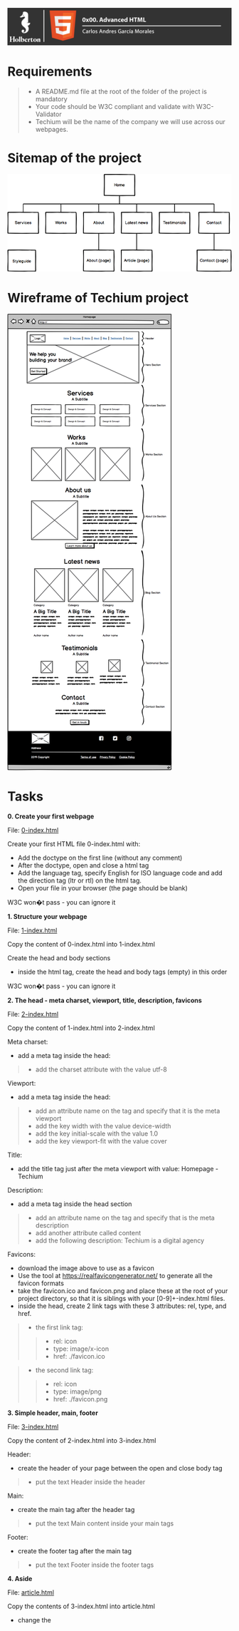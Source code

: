 ![](Top.png)


# Requirements

> - A README.md file at the root of the folder of the project is mandatory
> - Your code should be W3C compliant and validate with W3C-Validator
> - Techium will be the name of the company we will use across our webpages.

# Sitemap of the project

![](site.png)

# Wireframe of Techium project

![](wireframe.png)

# Tasks

**0. Create your first webpage**

File: [0-index.html](0-index.html/)

Create your first HTML file 0-index.html with:

- Add the doctype on the first line (without any comment)
- After the doctype, open and close a html tag
- Add the language tag, specify English for ISO language code and add the direction tag (ltr or rtl) on the html tag.
- Open your file in your browser (the page should be blank)

W3C won�t pass - you can ignore it


**1. Structure your webpage**

File: [1-index.html](1-index.html/)

Copy the content of 0-index.html into 1-index.html

Create the head and body sections

- inside the html tag, create the head and body tags (empty) in this order

W3C won�t pass - you can ignore it


**2. The head - meta charset, viewport, title, description, favicons**

File: [2-index.html](2-index.html/)

Copy the content of 1-index.html into 2-index.html

Meta charset:

- add a meta tag inside the head:
> - add the charset attribute with the value utf-8

Viewport:

- add a meta tag inside the head:

> - add an attribute name on the tag and specify that it is the meta viewport
> - add the key width with the value device-width
> - add the key initial-scale with the value 1.0
> - add the key viewport-fit with the value cover

Title:

- add the title tag just after the meta viewport with value: Homepage - Techium

Description:

- add a meta tag inside the head section
> - add an attribute name on the tag and specify that is the meta description
> - add another attribute called content
> - add the following description: Techium is a digital agency

Favicons:

- download the image above to use as a favicon
- Use the tool at https://realfavicongenerator.net/ to generate all the favicon formats
- take the favicon.ico and favicon.png and place these at the root of your project directory, so that it is siblings with your [0-9]+-index.html files.
- inside the head, create 2 link tags with these 3 attributes: rel, type, and href.

> - the first link tag:
> > - rel: icon
> > - type: image/x-icon
> > - href: ./favicon.ico

> - the second link tag:
> > - rel: icon
> > - type: image/png
> > - href: ./favicon.png


**3. Simple header, main, footer**

File: [3-index.html](3-index.html/)

Copy the content of 2-index.html into 3-index.html

Header:

- create the header of your page between the open and close body tag
> - put the text Header inside the header

Main:

- create the main tag after the header tag
> - put the text Main content inside your main tags

Footer:

- create the footer tag after the main tag
> - put the text Footer inside the footer tags


**4. Aside**

File: [article.html](article.html/)

Copy the contents of 3-index.html into article.html

- change the <title> to put: Article - Techium
- inside the main tags
> - after the text, create the aside tags with text Aside

**5. Section**

File: [5-index.html](5-index.html/)

Copy the content of 3-index.html into 5-index.html

- inside your <main> section
> -  remove the text in main, create these sections:

> > - create first section and put the text Hero section inside
> > - create second section and put the text Services section inside
> > - create third section and put the text Works section inside
> > - create fourth section and put the text About section inside
> > - create fifth section and put the text Latest news section inside
> > - create sixth section and put the text Testimonials section inside
> > - create seventh section and put the text Contact section inside

Does not need to pass W3C


**6. Work, News, Testimonial articles**

File: [6-index.html](6-index.html/)

Copy the content of 5-index.html into 6-index.html

Work articles:

- inside the section Works section
> -  add 3 article tags
> > - inside each article write Work # where the hashtag will be the ordered number (1, 2, or 3)

News articles:

- inside the section Latest news section
> - add 3 article tags
> > - inside each article write Article # where the hashtag will be the ordered number (1, 2, or 3)

Testimonial articles:

- inside the section Testimonials section
> -  add 3 article tags
> > -  inside each article write Testimonial # where the hashtag will be the ordered number (1, 2, or 3)

W3C won�t pass - you can ignore it


**7. Navigation**

File: [7-index.html](7-index.html/)

Copy the content of 6-index.html into 7-index.html

- remove the Header text inside the <header>
- create the nav tag inside the header tag
> - it should remain empty for now

Does not need to pass W3C


**8. Level 1 headings**

File: [8-index.html](8-index.html/)

Copy the content of 7-index.html into 8-index.html

- create the level 1 heading inside your main before your sections
> - put text Homepage in your heading tag

Does not need to pass W3C


**9. Level 2 headings**

File: [9-index.html](9-index.html/)

Copy the content of 8-index.html into 9-index.html

- in the section tag with the the text Hero section, remove the text and create a level 2 heading with text We help you build your brand!
- in the section tag with the the text Services section, remove the text and create a level 2 heading with text Services
- in the section tag with the the text Works section, remove the text and create a level 2 heading with text Works
- in the section tag with the the text About section, remove the text and create a level 2 heading with text About Us
- in the section tag with the the text Latest news section, remove the text and create a level 2 heading with text Latest news
- in the section tag with the the text Testimonials section, remove the text and create a level 2 heading with text Testimonials
- in the section tag with the the text Contact section, remove the text and create a level 2 heading with text Contact

W3C won�t pass - you can ignore it


**10. Level 3 headings**

File: [10-index.html](10-index.html/)

Copy the content of 9-index.html into 10-index.html

Services headings:

- Inside the section containing the h2 heading Services, add these elements right after the h2:
> - create a level 3 heading with text Design & Concept
> - create a level 3 heading with text Digital Strategy
> - create a level 3 heading with text Content Strategy
> - create a level 3 heading with text UX Design
> - create a level 3 heading with text Web Development
> - create a level 3 heading with text Social Media

Works headings:

- Inside the section containing the h2 heading Works:

> - in the first article, replace the text with a level 3 heading with text Interior Design
> - in the second article, replace the text with a level 3 heading with text Web Development
> - in the third article, replace the text with a level 3 heading with text Personal Brand

About Us headings:

- Inside the section containing the h2 heading About Us, after the h2 heading, create these elements in this order:
> - a level 3 heading with text Who are we
> - a level 3 heading with text Our culture
> - a level 3 heading with text How we work

Latest news headings:

- Inside the section containing the h2 heading Latest news:
> - in the first article replace the text with a level 3 heading with text Hoc loco tenere se Triarius non potuit.
> - in the second article replace the text with a level 3 heading with text Ut alios omittam, hunc appello, quem ille unum secutus est.
> - in the third article replace the text with a level 3 heading with text Bestiarum vero nullum iudicium puto.

W3C does not need to pass here


**11. styleguide**

File: [11-styleguide.html](11-styleguide.html/)

Copy the content of 3-index.html into 11-styleguide.html

- change the title to Styleguide - Techium
- remove the text from header, main, and footer
- create a new <section> inside your main tag

> - create a header in this section
> > - in the header add a level 2 heading with text Headings

> - after the header:
> > - add a level 1 heading with text Heading level 1
> > - add a level 2 heading with text Heading level 2
> > - add a level 3 heading with text Heading level 3
> > - add a level 4 heading with text Heading level 4
> > - add a level 5 heading with text Heading level 5
> > - add a level 6 heading with text Heading level 6


**12. Paragraphs**

File: [12-index.html](12-index.html/)

Copy the content of 10-index.html into 12-index.html

About Us paragraphs:

- in the About Us section
> - after the first h3 (who are we) create a paragraph with the text: Lorem ipsum dolor sit amet, consectetur adipisicing elit. Ipsum, omnis expedita! Eum, praesentium cumque accusantium rem, sit quaerat est nisi ratione, deserunt ducimus quidem iste dicta quibusdam atque maxime cum!
> - after the second h3 create a paragraph with the text: Lorem ipsum dolor sit amet, consectetur adipisicing elit. Ipsum, omnis expedita! Eum, praesentium cumque accusantium rem, sit quaerat est nisi ratione, deserunt ducimus quidem iste dicta quibusdam atque maxime cum!
> - after the third h3 create a paragraph with the text: Lorem ipsum dolor sit amet, consectetur adipisicing elit. Ipsum, omnis expedita! Eum, praesentium cumque accusantium rem, sit quaerat est nisi ratione, deserunt ducimus quidem iste dicta quibusdam atque maxime cum!

Latest news paragraphs:

- in the Latest news section
> - in the first article
> > - create a paragraph with text Career before the heading
> > - create a paragraph with text Lorem ipsum dolor sit amet, consectetur adipiscing elit. Id Sextilius factum negabat. Quo tandem modo? At eum nihili facit; Quae contraria sunt his, malane? after the heading
> - in the second article
> > - create a paragraph with text Digital Life before the heading
> > - create a paragraph with text Lorem ipsum dolor sit amet, consectetur adipiscing elit. Tum mihi Piso: Quid ergo? Tum ille: Ain tandem? Non autem hoc: igitur ne illud quidem. Sed quod proximum fuit non vidit. Nos commodius agimus. An nisi populari fama? after the heading
> - in the third article
> > - create a paragraph with text Social before the heading
> > - create a paragraph with text Lorem ipsum dolor sit amet, consectetur adipiscing elit. Non igitur bene. Quid enim est a Chrysippo praetermissum in Stoicis? Pugnant Stoici cum Peripateticis. Prioris generis est docilitas, memoria; Apparet statim, quae sint officia, quae actiones. after the heading

Contact paragraph:

- in the Contact section after the heading
> - create a paragraph with the text: Lorem ipsum dolor sit amet, consectetur adipiscing elit. Id Sextilius factum negabat. Quo tandem modo? At eum nihili facit; Quae contraria sunt his, malane?

Additional paragraphs:

- below the level 2 Services heading add a paragraph with text We work with you
- below the level 2 Works heading add a paragraph with text Take a look in our portfolio
- below the level 2 About Us heading add a paragraph with text Everything about us
- below the level 2 Testimonials heading add a paragraph with text We are more than a digital company
- below the level 2 Contact heading add a paragraph with text We like to know new people

Does not need to pass W3C


**13. styleguide paragraphs**

File: [13-styleguide.html](13-styleguide.html/)

Copy the contents of 11-styleguide.html into 13-styleguide.html

- After the existing section containing Headings, create a new section in main
> - in this section create a header
> > - Inside the header, create a level 2 heading with text Paragraph
> - after the header add a level 2 heading with text Heading with a subtitle
> - after the level 2 heading, add a paragraph with text This is my subtitle
> - after the last paragraph, add another paragraph with text: Nunc lacinia ante nunc ac lobortis. Interdum adipiscing gravida odio porttitor sem non mi integer non faucibus ornare mi ut ante amet placerat aliquet. Volutpat eu sed ante lacinia sapien lorem accumsan varius montes viverra nibh in adipiscing blandit tempus accumsan.


**14. Span**

File: [14-index.html](14-index.html/)

Copy the contents of 12-index.html into 14-index.html

In the very first <header>,

- before the nav, create a span with the text Techium

Does not need to pass W3C


**15. Div**

File: [15-index.html](15-index.html/)

Copy the contents of 14-index.html into 15-index.html

- Wrap the contents of the header element with a div
- Wrap the contents of all section elements with a div
- Finally, wrap the contents of the <footer> tag with a div

W3C does not need to pass


**16. Structure your sections**

File: [16-index.html](16-index.html/)

Copy the contents of 15-index.html into 16-index.html

- in the div in the Services section
> - create a header tag that wraps the h2 and the p
> - create a div sibling to the header that wraps the rest of the content
- in the div in the Works section
> - create a header tag that wraps the h2 and the p
> - create a div sibling to the header that wraps the rest of the content
- in the div in the About Us section
> - create a header tag that wraps the h2 and the p
> - create a div sibling to the header that wraps the rest of the content
- in the div in the Latest news section
> - create a header tag that wraps the h2
> - create a div sibling to the header that wraps the rest of the content
- in the div in the Testimonials section
> - create a header tag that wraps the h2 and the p
> - create a div sibling to the header that wraps the rest of the content
- in the div in the Contact section
> - create a header tag that wraps the h2 and the first p
> - create a div sibling to the header that wraps the rest of the content

W3C does not need to pass


**17. Comments**

File: [17-index.html](17-index.html/)

Copy the content of 16-index.html into 17-index.html

- before the header add a line break and a comment saying Header to help with scanning your code
- before the main add a line break and a comment saying Main to help with scanning your code
- before the footer add a line break and a comment saying Footer to help with scanning your code
- before the Hero section add a line break and a comment saying Hero section
- before the Services section add a line break and a comment saying Services section
- before the Works section add a line break and a comment saying Works section
- before the About Us section add a line break and a comment saying About Us section
- before the Latest news section add a line break and a comment saying Latest news section
- before the Testimonials section add a line break and a comment saying Testimonials section
- before the Contact section add a line break and a comment saying Contact section

Does not need to pass W3C


**18. link your logo**

File: [18-index.html](18-index.html/)

Copy the content of 17-index.html into 18-index.html

- in the header, wrap the span with a link that redirects to the page at the root of your folder (/)
- wrap the link with a div

W3C does not need to pass


**19. Create new pages**

File: [about.html](about.html/) - [latest_news.html](latest_news.html/) - [contact.html](contact.html/)

Copy the content of 18-index.html into about.html, latest_news.html and contact.html

- change the title of about.html to replace Homepage with About
- change the title of latest_news.html to replace Homepage with Latest news
- change the title of contact.html to replace Homepage with Contact

Does not need to pass W3C


**20. Add links**

File: [20-index.html](20-index.html/)

Copy the content of 18-index.html into 20-index.html

- in your nav tags
> - create a link to / with the text Home
> - create an anchor to services with the text Services
> - create an anchor to works with the text Works
> - create an anchor to about with the text About
> - create an anchor to latest_news with the text Latest news
> - create an anchor to testimonials with the text Testimonials
> - create an anchor to contact with the text Contact

For now, the anchor links will not work. We will make them work in the CSS project.

Does not need to pass W3C


**21. Add social media links**

File: [21-index.html](21-index.html/)

Copy the content of 20-index.html into 21-index.html

- in the div in the footer
> - remove any text you have
> - create a link to https://www.facebook.com/HolbertonSchool/ with the text Facebook
> - create a link to https://twitter.com/holbertonschool with the text Twitter
> - create a link to https://www.instagram.com/holbertonschool/ with the text Instagram

W3C won�t pass - you can ignore it


**22. "Button" links**

File: [22-index.html](22-index.html/)

Copy the content of 21-index.html into 22-index.html

- in the Hero section, after the heading
> - create a link to # with the text Get started
- in the About Us section, after the div containing the level 3 headings and paragraphs
> - create a link to about.html with the text Learn more about us
- in the Contact section, after the div containing the paragraph
> - create a link to contact.html with text Get in touch

Does not need to pass W3C


**23. Services, Works, Latest news links**

File: [23-index.html](23-index.html/)

Copy the content of 22-index.html into 23-index.html

- in the Services section
> - in each level 3 heading, create a link to # around the text already in the heading
- in the Works section
> - in each level 3 heading, create a link to # around the text already in the heading
- in the Latest news section
> - in each level 3 heading, create a link to # around the text already in the heading

Does not need to pass W3C


**24. List the links**

File: [24-index.html](24-index.html/)

Copy the content of 23-index.html into 24-index.html

- in the nav
> - create an unordered list, put each anchor tag (Home, Services, Works, �) as an individual list item
- in the div in the footer
> - create an unordered list and put each anchor tag (Facebook, Twitter, �) as an individual list item

W3C does not need to pass


**25. Secondary navigation menu**

File: [25-index.html](25-index.html/)

Copy the content of 24-index.html into 25-index.html

- inside the footer, after the div
> - create a new div
> - in the new div create an unordered list with the following links:
> > - link to # with text Terms of Use
> > - link to # with text Privacy Policy
> > - link to # with text Cookie Policy


**26. Examples of lists for the styleguide**

File: [26-styleguide.html](26-styleguide.html/)

Copy the content of 13-styleguide.html into 26-styleguide.html

Example of unordered list:

- inside main after Paragraph section, add :
> - a new line and a comment with text Lists
> - after, create a new section with inside:
> > - create a header with inside a level 2 heading with the text Lists
> > - after the new header, create a div with inside:
> > > - a level 3 heading with text Unordered
> > > > - under it, add an unordered list with these items: Dolor pulvinar etiam magna etiam., Sagittis adipiscing lorem eleifend., Felis enim feugiat dolore viverra.

Example of ordered list:

- after previous unordered list, in the same div
> - add a level 3 heading with text Ordered
> > - add an ordered list with these items:
> > > - Dolor pulvinar etiam magna etiam.
> > > - Sagittis adipiscing lorem eleifend.
> > > - Felis enim feugiat dolore viverra.

Example of definition list:

- after previous ordered list, in the same div
> - add a heading level 3 with text Definition
> - add a definition list with these items:
> > - Term: Definition List title, Definition: Definition text.
> > - Term: Startup, Definition: A startup company or startup is a company or temporary organization designed to search for a repeatable and scalable business model.
> > - Term: Water, Definition: A colorless, transparent, odorless liquid that forms the seas, lakes, rivers, and rain and is the basis of the fluids of living organisms.


**27. Separate content**

File: [27-index.html](27-index.html/)

Copy the content of 25-index.html into 27-index.html

- in the footer between the two divs:
> - add a horizontal rule
> - after the horizontal rule add a paragraph with text � 2020 Techium, made with ? by students at Holberton School.

W3C does not need to pass.


**28. Horizontal rule example**

File: [28-styleguide.html](28-styleguide.html/)

Copy the content of 26-styleguide.html into 28-styleguide.html

- in main after Lists section
> - add a new line and a comment with the text Horizontal rule
> - create a new section
> > - create a header and inside it add a level 2 heading with the text Horizontal rule
> > - after the header create a div and put a horizontal rule in it


**29. Client quotes**

File: [29-index.html](29-index.html/)

Copy the content of 27-index.html into 29-index.html

- in the Testimonials section
> - in the first article
> > - replace the text with a blockquote with text I am completely blown away. Thanks to Techium, we've just launched our 5th website! and cite author Yuri Y.
> - in the second article
> > - replace the text with a blockquote with text Thank you so much for your help. Techium company is awesome! and cite author Dorrie S.
> - in the third article
> > - replace the text with a blockquote with text I love your system. Definitely worth the investment. I'd be lost without Techium company. and cite author Sven H.

W3C does not need to pass

**30. Examples of quotes**

File: [30-styleguide.html](30-styleguide.html/)

Copy the content of 28-styleguide.html into 30-styleguide.html

Example of inline quote:

- inside main after Horizontal rule section
> - add a new line and a comment with text Blockquotes
> - create a new section
> > - in the section create a header, in the header create a level 2 heading with text Blockquotes
> > - after the header, create a div
> > > - in the div add a level 3 heading with the text Inline quote
> > > - add an inline quote with the text Stay hungry. Stay foolish.

Example of blockquote:

- after the inline quote div, create another div
> - in the new div add a level 3 heading with the text Blockquote
> - add a multiline quote with the text I will be the leader of a company that ends up being worth billions of dollars, because I got the answers. I understand culture. I am the nucleus. I think that�s a responsibility that I have, to push possibilities, to show people, this is the level that things could be at. and cite Kanye West, Musician


**31. Address and latest news authors**

File: [31-index.html](31-index.html/)

Copy the content of 29-index.html into 31-index.html

- in the footer
> - right after open footer tag, put the following address: 234 Washington Street (line-break) Urbana, Illinois
- in the Latest news section
> - in the first article, after the last paragraph, add the author name in small print: By Kelly D.
> - in the second article, after the last paragraph, add the author name in small print: By William A.
> - in the third article, after the last paragraph, add the author name in small print: By Frances J.

W3C does not need to pass


**32. Typography section - using the correct tags**

File: [32-styleguide.html](32-styleguide.html/)

Using 30-styleguide.html

- inside main after the Blockquotes section

> - add a new line and a comment with text Typography
> - create a new section

> > - in the section create a header and inside it add a level 2 heading with the text Typography
> > - after the header create a div, inside the div add this text with the correct HTML tag: 320 Stewart Avenue, Unit 12 (line break) New York City NY 10001, the city, state, and postal code should be on a separate line
> > - create another div, in the new div nest this code block using the pre HTML tag:
```sh
 <code>
     <h2>My title</h2>
     <p>Proin lacus turpis, feugiat sit amet sollicitudin non, volutpat in libero. Aenean hendrerit ultrices nulla ac lobortis. Vestibulum consectetur nibh vel ante rhoncus faucibus.</p>
 </code>
```

> > - create another div, in the new div add this paragraph of text with the correct HTML tag: Curabitur sit amet turpis cursus massa mollis highlighted. Duis finibus leo massa, eget dapibus erat finibus sed. Aenean condimentum sapien magna, eleifend highlighted mi consequat ut. Cras nec quam sed sapien ultricies highlighted ut sed metus. Each occurrence of the word highlighted should be highlighted.

W3C does not need to pass


**33. Table**

File: [33-styleguide.html](33-styleguide.html/)

Copy the content of 32-styleguide.html into 33-styleguide.html

- inside main after Typography section
> - add a new line and a comment with text Table
> - create a new section
> > - in the section create a header, in the header add a level 2 heading with the text Table
> > - after the header, create a table, reproduce in HTML the visual below

![](33pic.jpg)

The <th> tags containing Title, Director, Release Date should have a scope attribute set to col The <th> tags containing the names of the movies should have a scope attribute set to row

Due to previous task, does not have to pass W3C


**34. Details**

File: [34-styleguide.html](34-styleguide.html/)

Copy the content of 33-styleguide.html into 34-styleguide.html

- in main tag after Table section
> - add a new line and a comment with text Details
> - create a new section
> > - create a header, in the header add a level 2 heading with the text Details
> > - after the header create a div
> > > - in the div add a level 3 heading with text Default
> > > - add a details element and specify Show/Hide me in the summary
> > > - add this text after the summary: Pellentesque habitant morbi tristique senectus et netus et malesuada fames ac turpis egestas.
> > - create another div
> > > - add a level 3 heading with text Open
> > > - add a details element that is open by default and specify Always open in the summary
> > > - add this text after the summary: Pellentesque habitant morbi tristique senectus et netus et malesuada fames ac turpis egestas.

Due to earlier task, does not have to pass W3C


**35. Replace text logo with image logo**

File: [35-index.html](35-index.html/)

Using 31-index.html

- in header
> - find the span with the name of the website
> - replace it with the image above
> - make sure the image is in the same directory as all of your other files and that the file name is logo-black.png
> - alt: Techium logo
> - don�t forget to specify width of 160 and height of 40
- in footer, after the opening tag and before the address
> - insert the logo image
> - alt: Techium logo
> - don�t forget to specify the width and height (same as in header)

W3C does not need to pass


**36. Add images to your sections**

Fiel: [36-index.html](36-index.html/)

Copy the content of 35-index.html into 36-index.html

You can use image generators to get images for this task. For avatar images you can download them on UI Faces. Just make sure you rename your images to match the task requirements.

Add three images in the Works section:

- in the Works section
> - before the first level 3 heading create a div
> > - add images/pic-work-01.jpg inside the div
> > - alt: empty
> - before the second level 3 heading create a div
> > - add images/pic-work-02.jpg inside the div
> > - alt: empty
> - before the third level 3 heading create a div
> > - add images/pic-work-03.jpg inside the div
> > - alt: empty

Add one image in the About Us section:

- in the About Us section before the first level 3 heading inside the div
> - add the image images/pic-about-us.jpg
> > - alt: empty
> > - width: 460
> > - height: 447

Add three images in the Latest news section:

- in the Latest news section
> - in the first article, before the first paragraph, create a div
> > - in the div add the image images/pic-blog-01.jpg
> > - alt: empty
> > - width: 305
> > - height: 205
> - in the second article, before the first paragraph, create a div
> > - in the div add the image images/pic-blog-02.jpg
> > - alt: empty
> > - width: 305
> > - height: 205
> - in the third article, before the first paragraph, create a div
> > - in the div add the image images/pic-blog-03.jpg
> > - alt: empty
> > - width: 305
> > - height: 205

Add three images in the Testimonials section:

- in the Testimonials section
> - in the first article before the quote, add the image images/pic-person-01.jpg
> > - alt: Yuri Y. avatar
> > - width: 100px
> > - height: 100px
> - in the second article before the quote, add the image images/pic-person-02.jpg
> > - alt: Dorrie S. avatar
> > - width: 100px
> > - height: 100px
> - in the third article before the quote, add the image images/pic-person-03.jpg
> > - alt: Sven H. avatar
> > - width: 100px
> > - height: 100px

Does not need to pass W3C


**37. Social icons**

File: [index.html](index.html/)

Using 36-index.html

- inside the footer

> - replace the text Facebook with the SVG icon code and add width of 25px and height of 25px to the SVG tag:

```sh
<svg viewbox="0 0 24 24" xmlns="http://www.w3.org/2000/svg">
<title>
Facebook icon
</title>
<path d="M23.998 12c0-6.628-5.372-12-11.999-12C5.372 0 0 5.372 0 12c0 5.988 4.388 10.952 10.124 11.852v-8.384H7.078v-3.469h3.046V9.356c0-3.008 1.792-4.669 4.532-4.669 1.313 0 2.686.234 2.686.234v2.953H15.83c-1.49 0-1.955.925-1.955 1.874V12h3.328l-.532 3.469h-2.796v8.384c5.736-.9 10.124-5.864 10.124-11.853z"/>
</svg>
```

> - replace the text Twitter with the SVG icon code and add width of 25px and height of 25px to the SVG tag:

```sh
<svg viewbox="0 0 24 24" xmlns="http://www.w3.org/2000/svg">
<title>
Twitter icon
</title>
<path d="M23.954 4.569a10 10 0 0 1-2.825.775 4.958 4.958 0 0 0 2.163-2.723c-.951.555-2.005.959-3.127 1.184a4.92 4.92 0 0 0-8.384 4.482C7.691 8.094 4.066 6.13 1.64 3.161a4.822 4.822 0 0 0-.666 2.475c0 1.71.87 3.213 2.188 4.096a4.904 4.904 0 0 1-2.228-.616v.061a4.923 4.923 0 0 0 3.946 4.827 4.996 4.996 0 0 1-2.212.085 4.937 4.937 0 0 0 4.604 3.417 9.868 9.868 0 0 1-6.102 2.105c-.39 0-.779-.023-1.17-.067a13.995 13.995 0 0 0 7.557 2.209c9.054 0 13.999-7.496 13.999-13.986 0-.209 0-.42-.015-.63a9.936 9.936 0 0 0 2.46-2.548l-.047-.02z"/>
</svg>
```

> - replace the text Instagram with the SVG icon code and add width of 25px and height of 25px to the SVG tag:

```sh
<svg viewbox="0 0 24 24" xmlns="http://www.w3.org/2000/svg">
<title>
Instagram icon
</title>
<path d="M12 0C8.74 0 8.333.015 7.053.072 5.775.132 4.905.333 4.14.63c-.789.306-1.459.717-2.126 1.384S.935 3.35.63 4.14C.333 4.905.131 5.775.072 7.053.012 8.333 0 8.74 0 12s.015 3.667.072 4.947c.06 1.277.261 2.148.558 2.913a5.885 5.885 0 0 0 1.384 2.126A5.868 5.868 0 0 0 4.14 23.37c.766.296 1.636.499 2.913.558C8.333 23.988 8.74 24 12 24s3.667-.015 4.947-.072c1.277-.06 2.148-.262 2.913-.558a5.898 5.898 0 0 0 2.126-1.384 5.86 5.86 0 0 0 1.384-2.126c.296-.765.499-1.636.558-2.913.06-1.28.072-1.687.072-4.947s-.015-3.667-.072-4.947c-.06-1.277-.262-2.149-.558-2.913a5.89 5.89 0 0 0-1.384-2.126A5.847 5.847 0 0 0 19.86.63c-.765-.297-1.636-.499-2.913-.558C15.667.012 15.26 0 12 0zm0 2.16c3.203 0 3.585.016 4.85.071 1.17.055 1.805.249 2.227.415.562.217.96.477 1.382.896.419.42.679.819.896 1.381.164.422.36 1.057.413 2.227.057 1.266.07 1.646.07 4.85s-.015 3.585-.074 4.85c-.061 1.17-.256 1.805-.421 2.227a3.81 3.81 0 0 1-.899 1.382 3.744 3.744 0 0 1-1.38.896c-.42.164-1.065.36-2.235.413-1.274.057-1.649.07-4.859.07-3.211 0-3.586-.015-4.859-.074-1.171-.061-1.816-.256-2.236-.421a3.716 3.716 0 0 1-1.379-.899 3.644 3.644 0 0 1-.9-1.38c-.165-.42-.359-1.065-.42-2.235-.045-1.26-.061-1.649-.061-4.844 0-3.196.016-3.586.061-4.861.061-1.17.255-1.814.42-2.234.21-.57.479-.96.9-1.381.419-.419.81-.689 1.379-.898.42-.166 1.051-.361 2.221-.421 1.275-.045 1.65-.06 4.859-.06l.045.03zm0 3.678a6.162 6.162 0 1 0 0 12.324 6.162 6.162 0 1 0 0-12.324zM12 16c-2.21 0-4-1.79-4-4s1.79-4 4-4 4 1.79 4 4-1.79 4-4 4zm7.846-10.405a1.441 1.441 0 0 1-2.88 0 1.44 1.44 0 0 1 2.88 0z"/>
</svg>
```

W3C does not need to pass


**38. Add a video player in the styleguide**

File: [38-styleguide.html](38-styleguide.html/)

Copy the content of 34-styleguide.html into 38-styleguide.html

- in main after the Details section
> - add a new line and a comment with text Video
> - create a section
> > - in the section create a header, in the header add a level 2 heading with the text Video
> > - after the header add the following video: https://intranet-projects-files.s3.amazonaws.com/webstack/BigBuckBunny.mp4
> > - add controls to the video
> > - ensure that the video does a loop
> > - display https://intranet-projects-files.s3.amazonaws.com/webstack/thumbnail.jpg when the video is downloading
> > - provide an alternative text: Sorry, your browser doesn't support HTML5 video

Due to an earlier task, does not need to pass W3C


**39. Add an audio player in the styleguide**

File: [39-styleguide.html](39-styleguide.html/)

Copy the content of 38-styleguide.html into 39-styleguide.html

- in main after Video section
> - add a new line and a comment with text Audio
> - create a section
> > - in the section create a header, in the header add a level 2 heading with the text Audio
> > - after the header add the following audio file: https://intranet-projects-files.s3.amazonaws.com/webstack/TroubleChapter8_64kb.mp3
> > - add controls to the audio player
> > - provide an alternative text: Sorry, your browser doesn't support audio element

Due to an earlier task, does not need to pass W3C


**40. Add a iframe example in the styleguide**

File: [styleguide.html](styleguide.html/)

Copy the content of 39-styleguide.html into styleguide.html

- in main under Audio section
> - add a new line and a comment with text Iframe
> - create a section
> > - in the section create a header, in the header add a level 2 heading with the text Iframe
> > - after the header add a div
> > > - inside the div, create an iframe
> > > > - title: Holberton School
> > > > - width: 350 px
> > > > - height: 200 px
> > > > - source: https://www.youtube.com/embed/41N6bKO-NVI
> > > > - fallback text: Holberton Sally

W3C does not need to pass

And you are done!


